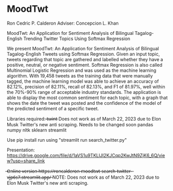 # MoodTwt

Ron Cedric P. Calderon 
Adviser: Concepcion L. Khan

MoodTwt: An Application for Sentiment Analysis of Bilingual Tagalog-English Trending Twitter Topics Using Softmax Regression

We present MoodTwt: An Application for Sentiment Analysis of Bilingual Tagalog-English Tweets using Softmax Regression. 
Given an input topic, tweets regarding that topic are gathered and labelled whether they have a positive, neutral, or negative sentiment. 
Softmax Regression is also called Multinomial Logistic Regression and was used as the machine learning algorithm. 
With 19,458 tweets as the training data that were manually tagged,
the machine learning model was able to achieve an accuracy of 82.12\%, precision of 82.11\%, recall of 82.13\%, and F1 of 81.97\%, 
well within the 70\%-90\% range of acceptable industry standards. The application is able to display the most common sentiment for each topic, 
with a graph that shows the date the tweet was posted and the confidence of the model of the predicted sentiment of a specific tweet.

Libraries required:
̶t̶w̶i̶n̶t̶ Does not work as of March 22, 2023 due to Elon Musk Twitter's new anti scraping. Needs to be changed soon
pandas
numpy
nltk
sklearn
streamlit

Use pip install
run using "streamlit run search_twitter.py"

Presentation: https://drive.google.com/file/d/1aVS1u9TKLlJI2KJCqp2KwJtN9ZjK6_6Q/view?usp=share_link

̶O̶n̶l̶i̶n̶e̶ ̶v̶e̶r̶s̶i̶o̶n̶ ̶h̶t̶t̶p̶s̶:̶/̶/̶r̶o̶n̶c̶a̶l̶d̶e̶r̶o̶n̶-̶m̶o̶o̶d̶t̶w̶t̶-̶s̶e̶a̶r̶c̶h̶-̶t̶w̶i̶t̶t̶e̶r̶-̶v̶j̶p̶6̶s̶7̶.̶s̶t̶r̶e̶a̶m̶l̶i̶t̶.̶a̶p̶p̶/̶ 
NOTE: Does not work as of March 22, 2023 due to Elon Musk Twitter's new anti scraping.
